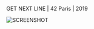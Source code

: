 GET NEXT LINE | 42 Paris | 2019

![SCREENSHOT](https://raw.githubusercontent.com/valentinllpz/Get_Next_line/valentinllpz/Get_Next_Line/blob/master/GNL%20(explained%20line%20by%20line)/screenshot.png)
